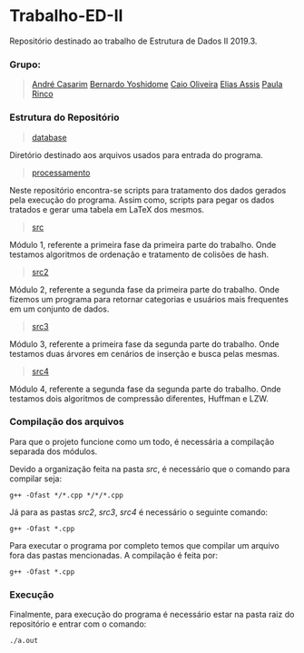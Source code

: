 # Trabalho-ED-II

Repositório destinado ao trabalho de Estrutura de Dados II 2019.3.

<h3>Grupo:</h3>

>[André Casarim](https://github.com/AndreCasarim)
>[Bernardo Yoshidome](https://github.com/Developer-Hannya)
>[Caio Oliveira](https://github.com/caiosdeo)
>[Elias Assis](https://github.com/eliascassis)
>[Paula Rinco](https://github.com/PaulaRRP)

<h3>Estrutura do Repositório</h3>

>[database](https://github.com/caiosdeo/Trabalho-ED-II/tree/master/database)

Diretório destinado aos arquivos usados para entrada do programa.

>[processamento](https://github.com/caiosdeo/Trabalho-ED-II/tree/master/processamento)

Neste repositório encontra-se scripts para tratamento dos dados gerados pela execução do programa. 
Assim como, scripts para pegar os dados tratados e gerar uma tabela em LaTeX dos mesmos.

>[src](https://github.com/caiosdeo/Trabalho-ED-II/tree/master/src)

Módulo 1, referente a primeira fase da primeira parte do trabalho. Onde testamos algoritmos de ordenação e tratamento de colisões de hash.

>[src2](https://github.com/caiosdeo/Trabalho-ED-II/tree/master/src2)

Módulo 2, referente a segunda fase da primeira parte do trabalho. Onde fizemos um programa para retornar categorias e usuários mais frequentes em um conjunto de dados.

>[src3](https://github.com/caiosdeo/Trabalho-ED-II/tree/master/src3)

Módulo 3, referente a primeira fase da segunda parte do trabalho. Onde testamos duas árvores em cenários de inserção e busca pelas mesmas.

>[src4](https://github.com/caiosdeo/Trabalho-ED-II/tree/master/src4)

Módulo 4, referente a segunda fase da segunda parte do trabalho. Onde testamos dois algoritmos de compressão diferentes, Huffman e LZW.

<h3>Compilação dos arquivos</h3>

Para que o projeto funcione como um todo, é necessária a compilação separada dos módulos.
    
Devido a organização feita na pasta *src*, é necessário que o comando para compilar seja:

    g++ -Ofast */*.cpp */*/*.cpp

Já para as pastas *src2*, *src3*, *src4* é necessário o seguinte comando: 
  
	g++ -Ofast *.cpp
    
Para executar o programa por completo temos que compilar um arquivo fora das pastas mencionadas.
A compilação é feita por: 
    
    g++ -Ofast *.cpp

<h3>Execução</h3>

Finalmente, para execução do programa é necessário estar na pasta raiz do repositório e entrar com o comando:

	./a.out